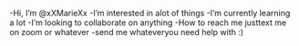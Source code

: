 -Hi, I’m @xXMarieXx
-I’m interested in alot of things
-I’m currently learning a lot
-I’m looking to collaborate on anything
-How to reach me justtext me on zoom or whatever
-send me whateveryou need help with :)
